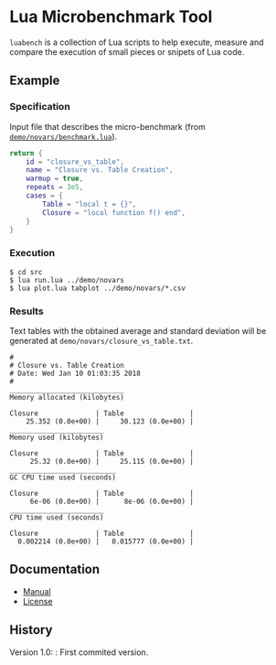 Lua Microbenchmark Tool
=======================

`luabench` is a collection of Lua scripts to help execute, measure and compare the execution of small pieces or snipets of Lua code.

Example
-------

### Specification

Input file that describes the micro-benchmark (from [`demo/novars/benchmark.lua`](demo/novars/benchmark.lua)).

```lua
return {
	id = "closure_vs_table",
	name = "Closure vs. Table Creation",
	warmup = true,
	repeats = 3e5,
	cases = {
		Table = "local t = {}",
		Closure = "local function f() end",
	}
}
```

### Execution

	$ cd src
	$ lua run.lua ../demo/novars
	$ lua plot.lua tabplot ../demo/novars/*.csv

### Results

Text tables with the obtained average and standard deviation will be generated at `demo/novars/closure_vs_table.txt`.

	#
	# Closure vs. Table Creation
	# Date: Wed Jan 10 01:03:35 2018
	#
	____________________________
	Memory allocated (kilobytes)

	Closure              | Table                | 
	    25.352 (0.0e+00) |     30.123 (0.0e+00) | 
	_______________________
	Memory used (kilobytes)

	Closure              | Table                | 
	     25.32 (0.0e+00) |     25.115 (0.0e+00) | 
	__________________________
	GC CPU time used (seconds)

	Closure              | Table                | 
	     6e-06 (0.0e+00) |      8e-06 (0.0e+00) | 
	_______________________
	CPU time used (seconds)

	Closure              | Table                | 
	  0.002214 (0.0e+00) |   0.015777 (0.0e+00) |

Documentation
-------------

- [Manual](doc/manual.md)
- [License](LICENSE)


History
-------

Version 1.0:
:	First commited version.
